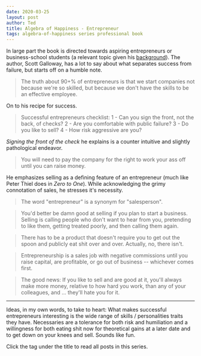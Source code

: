 ```yaml
---
date: 2020-03-25
layout: post
author: Ted
title: Algebra of Happiness - Entrepreneur
tags: algebra-of-happiness series professional book
---
```

In large part the book is directed towards aspiring entrepreneurs or business-school students (a relevant topic given his [background](https://tedslocum.com/daily/2020/03/21/Algebra-Of-Happiness-Intro)). The author, Scott Galloway, has a lot to say about what separates success from failure, but starts off on a humble note.  

> The truth about 90+% of entrepreneurs is that we start companies not because we're so skilled, but because we don't have the skills to be an effective employee.

On to his recipe for success.

> Successful entrepreneurs checklist: 1 - Can you sign the front, not the back, of checks? 2 - Are you comfortable with public failure? 3 - Do you like to sell? 4 - How risk aggressive are you?

_Signing the front of the check_ he explains is a counter intuitive and slightly pathological endeavor.

> You will need to pay the company for the right to work your ass off until you can raise money.

He emphasizes selling as a defining feature of an entrepreneur (much like Peter Thiel does in _Zero to One_). While acknowledging the grimy connotation of sales, he stresses it's necessity.  

> The word "entrepreneur" is a synonym for "salesperson".

> You'd better be damn good at selling if you plan to start a business. Selling is calling people who don't want to hear from you, pretending to like them, getting treated poorly, and then calling them again.

> There has to be a product that doesn't require you to get out the spoon and publicly eat shit over and over. Actually, no, there isn't.

> Entrepreneurship is a sales job with negative commissions until you raise capital, are profitable, or go out of business -- whichever comes first.

> The good news: If you like to sell and are good at it, you'll always make more money, relative to how hard you work, than any of your colleagues, and ... they'll hate you for it.

<hr />

Ideas, in my own words, to take to heart: What makes successful entrepreneurs interesting is the wide range of skills / personalities traits they have. Necessaries are a tolerance for both risk and humiliation and a willingness for both eating shit now for theoretical gains at a later date and to get down on your knees and sell. Sounds like fun.

Click the tag under the title to read all posts in this series.
